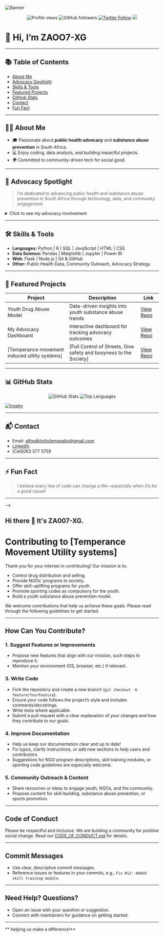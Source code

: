 <!-- Banner -->
![Banner](https://raw.githubusercontent.com/ZA007-XG/ZA007-XG/main/banner.png) <!-- 1748575548591.jpg-->

<p align="center">
  <img src="https://komarev.com/ghpvc/?username=ZAOO7-XG" alt="Profile views" />
  <img src="https://img.shields.io/github/followers/ZAOO7-XG?style=social" alt="GitHub followers" />
  <a href="https://twitter.com/yourhandle"><img src="https://img.shields.io/twitter/follow/yourhandle?style=social" alt="Twitter Follow"></a>
  <a href="https://linkedin.com/in/yourprofile"><img src="https://img.shields.io/badge/LinkedIn-blue?style=flat-square&logo=linkedin"></a>
</p>

# 👋 Hi, I’m ZAOO7-XG

---

## 📚 Table of Contents
- [About Me](#about-me)
- [Advocacy Spotlight](#advocacy-spotlight)
- [Skills & Tools](#skills--tools)
- [Featured Projects](#featured-projects)
- [GitHub Stats](#github-stats)
- [Contact](#contact)
- [Fun Fact](#fun-fact)

---

## 🧑‍💻 About Me

- 🎓 Passionate about **public health advocacy** and **substance abuse prevention** in South Africa.
- 💻 Enjoy coding, data analysis, and building impactful projects.
- 🌍 Committed to community-driven tech for social good.

---

## 📣 Advocacy Spotlight

> I’m dedicated to advancing public health and substance abuse prevention in South Africa through technology, data, and community engagement.

<details>
  <summary>Click to see my advocacy involvement</summary>

- 🏥 Leading awareness and education campaigns
- 📊 Analyzing data for substance abuse trends
- 🤝 Collaborating with NGOs, researchers, and youth organizations
- 🗣️ Promoting open data and technology in health advocacy
</details>

---

## 🛠️ Skills & Tools

- **Languages:** Python | R | SQL | JavaScript | HTML | CSS
- **Data Science:** Pandas | Matplotlib | Jupyter | Power BI
- **Web:** Flask | Node.js | Git & GitHub
- **Other:** Public Health Data, Community Outreach, Advocacy Strategy

---

## 🌟 Featured Projects

| Project | Description | Link |
| ------- | ----------- | ---- |
| Youth Drug Abuse Model | Data-driven insights into youth substance abuse trends | [View Repo](https://github.com/victoriamuinde07/Youth-drug-abuse-model) |
| My Advocacy Dashboard | Interactive dashboard for tracking advocacy outcomes | [View Repo](#) |
| [Temperance movement induced utility systems] | [Full Control of Streets, Give safety and busyness to the Society] | [View Repo](#) |

---

## 📊 GitHub Stats

<p align="center">
  <img src="https://github-readme-stats.vercel.app/api?username=ZAOO7-XG&show_icons=true&theme=radical" alt="GitHub Stats" />
  <img src="https://github-readme-stats.vercel.app/api/top-langs/?username=ZAOO7-XG&layout=compact&theme=radical" alt="Top Languages" />
</p>

[![trophy](https://github-profile-trophy.vercel.app/?username=ZAOO7-XG&theme=onedark)](https://github.com/ryo-ma/github-profile-trophy)

---

## 📬 Contact

- Email: alfredkholisilemaseko@gmail.com
- [LinkedIn](https://linkedin.com/in/XolaniGanandana)
- [Cell]063 577 5759

---

## ⚡ Fun Fact

> I believe every line of code can change a life—especially when it’s for a good cause!

---

-->

## Hi there 👋 It's ZA007-XG.




<!--
**ZA007-XG**ABOUT ME**

-🎩 Passionate about**Public Health Advocacy**and**Substance prevention**

-💻 Love Coding,Data analysis and building impactful community Projects.

-🌍 Committed to making a difference through technology and collaboration.

##🇿🇦 CURRENT FOCUS 
 
-Promoting awareness of substance abuse prevention 
-building tools to support public health campaign's 
-Data-driven research for youth outreach 

🤝**COLLABORATION**
-Always open to partnering with NGO's, Researchers and Developers about health advocacy
- Open to learning more about Religion 

##🛠️ Technology and Tools 

-Python, R, SQL 
-Data Science and Visualisation (Pandas, Moptolib, jpyter)
-Web development 
-Public health 

##🗂️ FEATURED PROJECTS 

-**[Youth Drug Abuse Model](https://GitHub.com/victoriamuinde07/youth-drug-abuse-model)**Data-driven insights on youth substance trends.

-**[TeamNoRest#007]**

- A Group organisation of 18 Members
- I the Leader and with 3elders 45,55,65
- Two Chiefs responsible for the control of the organisation and its books.

-*🌞 AIM 🌕* To control and keep the streets clean**it's a given drugs will forever exists**Create a Drug cartel that will benefit the society at large with a strictly no under 18 and a force to make sure that Motto is implemented.

-Give NGO's Programs to the Society*TARGET*HOOD'S, SKWATTA CAMPS AND RURAL AREAS everybody physical fit to participate does compulsory.
**DIFFERENT PROGRAMS TO ACCOMMODATE ALL**

##TARGET##CLEAN HEALTHY HOOD LIFESTYLE, GOOD NUTRITION,THE BEST INFRASTRUCTURE, TOP GRADE EDUCATION AND FINANCIAL INDEPENDENCE FOR ALL.

##CONNECT WITH ME##

EMAIL: alfredkholisilemaseko@gmail.com 

LINKEDIN:@Xolani Ganandana

#Cell# 063 577 5759
-->
# Contributing to [Temperance Movement Utility systems]

Thank you for your interest in contributing! Our mission is to:
- Control drug distribution and selling.
- Provide NGOs’ programs to society.
- Offer skill-uplifting programs for youth.
- Promote sporting codes as compulsory for the youth.
- Build a youth substance abuse prevention model.

We welcome contributions that help us achieve these goals. Please read through the following guidelines to get started.

---

## How Can You Contribute?

### 1. Suggest Features or Improvements
- Propose new features that align with our mission, such steps to reproduce it.
- Mention your environment (OS, browser, etc.) if relevant.

### 3. Write Code
- Fork the repository and create a new branch (`git checkout -b feature/YourFeature`).
- Ensure your code follows the project’s style and includes comments/docstrings.
- Write tests where applicable.
- Submit a pull request with a clear explanation of your changes and how they contribute to our goals.

### 4. Improve Documentation
- Help us keep our documentation clear and up to date!
- Fix typos, clarify instructions, or add new sections to help users and contributors.
- Suggestions for NGO program descriptions, skill training modules, or sporting code guidelines are especially welcome.

### 5. Community Outreach & Content
- Share resources or ideas to engage youth, NGOs, and the community.
- Propose content for skill-building, substance abuse prevention, or sports promotion.

---

## Code of Conduct

Please be respectful and inclusive. We are building a community for positive social change. Read our [CODE_OF_CONDUCT.md](./CODE_OF_CONDUCT.md) for details.

---

## Commit Messages

- Use clear, descriptive commit messages.
- Reference issues or features in your commits, e.g., `Fix #12: Added skill training module`.

---

## Need Help? Questions?

- Open an issue with your question or suggestion.
- Connect with maintainers for guidance on getting started.

---

** helping us make a difference!**
